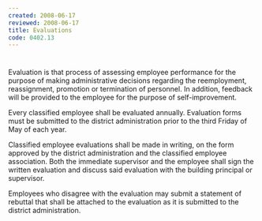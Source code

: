 ```yaml
---
created: 2008-06-17
reviewed: 2008-06-17
title: Evaluations
code: 0402.13
---
```


#  

Evaluation is that process of assessing employee performance for the purpose of making administrative decisions regarding the reemployment, reassignment, promotion or termination of personnel. In addition, feedback will be provided to the employee for the purpose of self-improvement.

Every classified employee shall be evaluated annually. Evaluation forms must be submitted to the district administration prior to the third Friday of May of each year.

Classified employee evaluations shall be made in writing, on the form approved by the district administration and the classified employee association. Both the immediate supervisor and the employee shall sign the written evaluation and discuss said evaluation with the building principal or supervisor.

Employees who disagree with the evaluation may submit a statement of rebuttal that shall be attached to the evaluation as it is submitted to the district administration.
